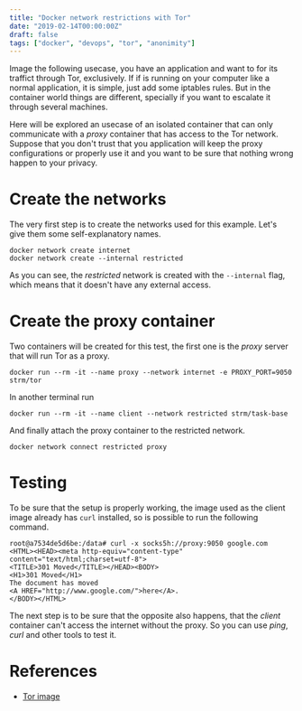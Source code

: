 ```yaml
---
title: "Docker network restrictions with Tor"
date: "2019-02-14T00:00:00Z"
draft: false
tags: ["docker", "devops", "tor", "anonimity"]
---
```


Image the following usecase, you have an application and want to for its
traffict through Tor, exclusively. If if is running on your computer like a
normal application, it is simple, just add some iptables rules. But in the
container world things are different, specially if you want to escalate it
through several machines.

Here will be explored an usecase of an isolated container that can only
communicate with a *proxy* container that has access to the Tor network. Suppose
that you don't trust that you application will keep the proxy configurations or
properly use it and you want to be sure that nothing wrong happen to your
privacy.

# Create the networks

The very first step is to create the networks used for this example. Let's give
them some self-explanatory names.

``` shellsession
docker network create internet
docker network create --internal restricted
```

As you can see, the *restricted* network is created with the `--internal` flag,
which means that it doesn't have any external access.

# Create the proxy container

Two containers will be created for this test, the first one is the *proxy*
server that will run Tor as a proxy.

``` shellsession
docker run --rm -it --name proxy --network internet -e PROXY_PORT=9050 strm/tor
```

In another terminal run

``` shellsession
docker run --rm -it --name client --network restricted strm/task-base
```

And finally attach the proxy container to the restricted network.

``` shellsession
docker network connect restricted proxy
```

# Testing

To be sure that the setup is properly working, the image used as the client
image already has `curl` installed, so is possible to run the following command.

```shell
root@a7534de5d6be:/data# curl -x socks5h://proxy:9050 google.com
<HTML><HEAD><meta http-equiv="content-type" content="text/html;charset=utf-8">
<TITLE>301 Moved</TITLE></HEAD><BODY>
<H1>301 Moved</H1>
The document has moved
<A HREF="http://www.google.com/">here</A>.
</BODY></HTML>
```

The next step is to be sure that the opposite also happens, that the *client*
container can't access the internet without the proxy. So you can use *ping*,
*curl* and other tools to test it.

# References

- [Tor image](https://github.com/opsxcq/docker-tor)
